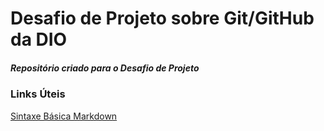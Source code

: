 # Desafio de Projeto sobre Git/GitHub da DIO
##### Repositório criado para o Desafio de Projeto 

### Links Úteis

[Sintaxe Básica Markdown](https://www.markdownguide.org/basic-syntax/)

